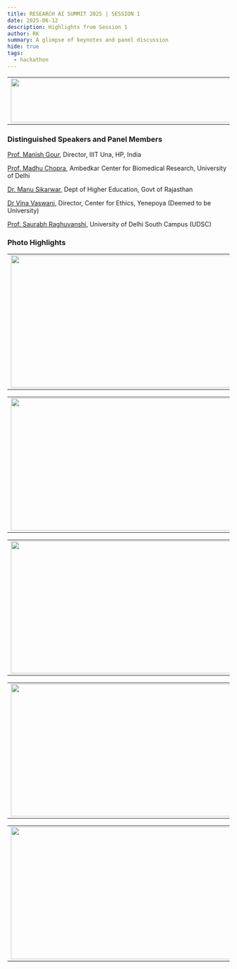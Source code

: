 ```yaml
---
title: RESEARCH AI SUMMIT 2025 | SESSION 1
date: 2025-06-12
description: Highlights from Session 1
author: RK
summary: A glimpse of keynotes and panel discussion 
hide: true
tags:
  - hackathon
---
```


<table>
  <tr>
    <td>
      <img src='{{ "/static/img/events_all/session1_AI_summit.JPG" | url }}' width="500" height="100">
    </td>
  </tr>
</table>

### Distinguished Speakers and Panel Members

[Prof. Manish Gour](https://www.linkedin.com/in/gaurmanish1), Director, IIIT Una, HP, India

[Prof. Madhu Chopra](http://acbrdu.edu/Madhu_Chopra.html), Ambedkar Center for Biomedical Research, University of Delhi

[Dr. Manu Sikarwar](https://www.linkedin.com/in/manu5), Dept of Higher Education, Govt of Rajasthan

[Dr Vina Vaswani](https://www.linkedin.com/in/vina-vaswani-11b44a37), Director, Center for Ethics, Yenepoya (Deemed to be University)

[Prof. Saurabh Raghuvanshi](https://www.linkedin.com/in/saurabh-raghuvanshi-a1222216/?originalSubdomain=in), University of Delhi South Campus (UDSC)

### Photo Highlights

<table>
<tr>
<td><img src='{{ "/static/img/events_all/session1_pic1.jpg" | url }}' width="500" height="300"></td>
<td><img src='{{ "/static/img/events_all/session1_pic2.jpg" | url }}' width="500" height="300"></td>
</tr>   
</table>

<table>
<tr>
<td><img src='{{ "/static/img/events_all/session1_pic3.jpg" | url }}' width="500" height="300"></td>
<td><img src='{{ "/static/img/events_all/session1_pic4.jpg" | url }}' width="500" height="300"></td>
</tr>   
</table>

<table>
<tr>
<td><img src='{{ "/static/img/events_all/session1_pic5.jpg" | url }}' width="500" height="300"></td>
<td><img src='{{ "/static/img/events_all/session1_pic6.jpg" | url }}' width="500" height="300"></td>
</tr>   
</table>

<table>
<tr>
<td><img src='{{ "/static/img/events_all/session1_pic7.jpg" | url }}' width="500" height="300"></td>
<td><img src='{{ "/static/img/events_all/session1_pic8.jpg" | url }}' width="500" height="300"></td>
</tr>   
</table>

<table>
<tr>
<td><img src='{{ "/static/img/events_all/session1_pic9.jpg" | url }}' width="500" height="300"></td>
<td><img src='{{ "/static/img/events_all/session1_pic10.jpg" | url }}' width="500" height="300"></td>
</tr>   
</table>

